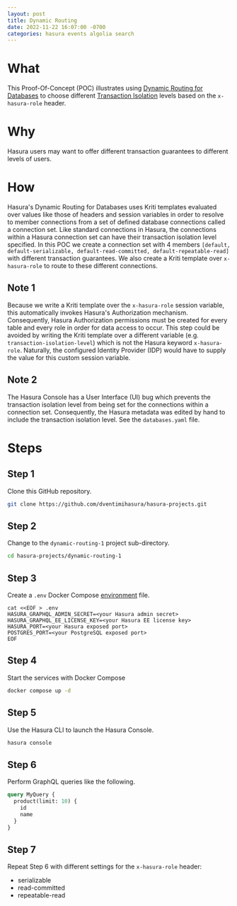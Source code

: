 ```yaml
---
layout: post
title: Dynamic Routing
date: 2022-11-22 16:07:00 -0700
categories: hasura events algolia search
---
```

# What #

This Proof-Of-Concept (POC) illustrates using [Dynamic Routing for Databases](https://hasura.io/docs/latest/databases/database-config/dynamic-db-connection/) to choose different [Transaction Isolation](https://www.postgresql.org/docs/current/transaction-iso.html) levels based on the `x-hasura-role` header.

# Why #

Hasura users may want to offer different transaction guarantees to different levels of users.

# How #

Hasura's Dynamic Routing for Databases uses Kriti templates evaluated over values like those of headers and session variables in order to resolve to member connections from a set of defined database connections called a connection set.  Like standard connections in Hasura, the connections within a Hasura connection set can have their transaction isolation level specified.  In this POC we create a connection set with 4 members `[default, default-serializable, default-read-committed, default-repeatable-read]` with different transaction guarantees.  We also create a Kriti template over `x-hasura-role` to route to these different connections.

## Note 1 ##

Because we write a Kriti template over the `x-hasura-role` session variable, this automatically invokes Hasura's Authorization mechanism.  Consequently, Hasura Authorization permissions must be created for every table and every role in order for data access to occur.  This step could be avoided by writing the Kriti template over a different variable (e.g. `transaction-isolation-level`) which is not the Hasura keyword `x-hasura-role`.  Naturally, the configured Identity Provider (IDP) would have to supply the value for this custom session variable.

## Note 2 ##

The Hasura Console has a User Interface (UI) bug which prevents the transaction isolation level from being set for the connections within a connection set.  Consequently, the Hasura metadata was edited by hand to include the transaction isolation level.  See the `databases.yaml` file.

# Steps #

## Step 1 ##

Clone this GitHub repository.

```bash
git clone https://github.com/dventimihasura/hasura-projects.git
```

## Step 2 ##

Change to the `dynamic-routing-1` project sub-directory.

```bash
cd hasura-projects/dynamic-routing-1
```

## Step 3 ##

Create a `.env` Docker Compose [environment](https://docs.docker.com/compose/environment-variables/set-environment-variables/) file.

```
cat <<EOF > .env
HASURA_GRAPHQL_ADMIN_SECRET=<your Hasura admin secret>
HASURA_GRAPHQL_EE_LICENSE_KEY=<your Hasura EE license key>
HASURA_PORT=<your Hasura exposed port>
POSTGRES_PORT=<your PostgreSQL exposed port>
EOF
```
## Step 4 ##

Start the services with Docker Compose

```bash
docker compose up -d
```

## Step 5 ##

Use the Hasura CLI to launch the Hasura Console.

```bash
hasura console
```

## Step 6 ##

Perform GraphQL queries like the following.

```graphql
query MyQuery {
  product(limit: 10) {
    id
    name
  }
}
```

## Step 7 ##

Repeat Step 6 with different settings for the `x-hasura-role` header:

   * serializable
   * read-committed
   * repeatable-read
